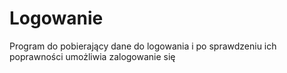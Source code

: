 # Logowanie
Program do pobierający dane do logowania i po sprawdzeniu ich poprawności umożliwia zalogowanie się 
